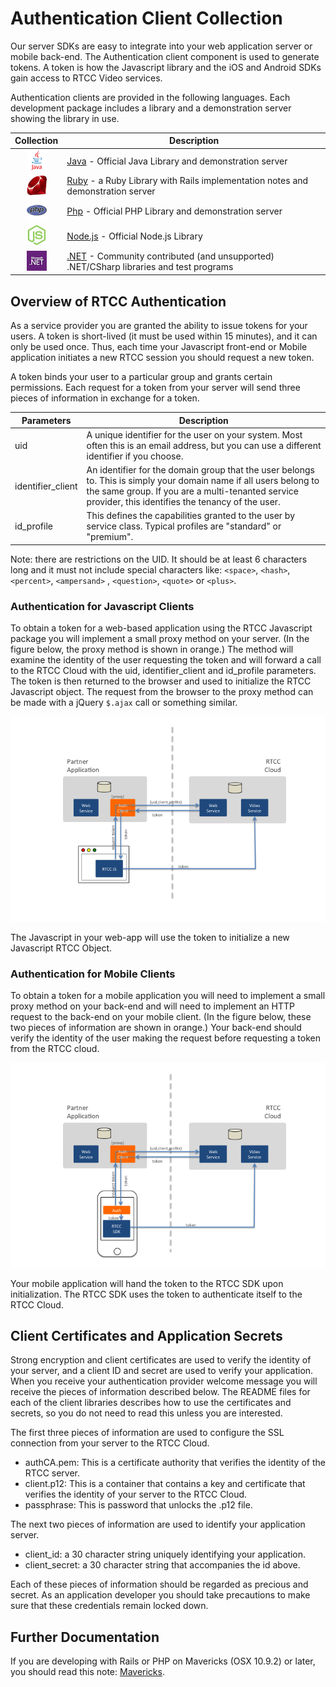 
# Authentication Client Collection #


Our server SDKs are easy to integrate into your web application server or mobile back-end.  The Authentication client component is used to generate tokens.  A token is how the Javascript library and the iOS and Android SDKs gain access to RTCC Video services.

Authentication clients are provided in the following languages.  Each development package includes a library and a demonstration server showing the library in use.

| Collection         | Description  |
|:------------------:|--------------|
| ![java](images/java_32.png)       | [Java](Java) - Official Java Library and demonstration server |
| ![ruby](images/ruby-logo-32.png)  | [Ruby](Ruby) - a Ruby Library with Rails implementation notes and demonstration server |
| ![php](images/php_32.png)         | [Php](PHP)  - Official PHP Library and demonstration server |
| ![node.js](images/js_32.png)      | [Node.js](Node.js) - Official Node.js Library |
| ![.NET](images/net-logo-32.jpg)   | [.NET](NET) - Community contributed (and unsupported) .NET/CSharp libraries and test programs |


## Overview of RTCC Authentication

As a service provider you are granted the ability to issue tokens for your users.  A token is short-lived (it must be used within 15 minutes), and it can only be used once.  Thus, each time your Javascript front-end or Mobile application initiates a new RTCC session you should request a new token.

A token binds your user to a particular group and grants certain permissions.  Each request for a token from your server will send three pieces of information in exchange for a token. 


| Parameters         | Description |
|--------------------|-----------------------|
| uid                | A unique identifier for the user on your system.  Most often this is an email address, but you can use a different identifier if you choose. |
| identifier_client  |  An identifier for the domain group that the user belongs to.  This is simply your domain name if all users belong to the same group.  If you are a multi-tenanted service provider, this identifies the tenancy of the user.  |
| id_profile         | This defines the capabilities granted to the user by service class.  Typical profiles are "standard" or "premium".  |

Note: there are restrictions on the UID.  It should be at least 6 characters long and it must not include special characters like: ```<space>```, ```<hash>```, ```<percent>```, ```<ampersand>``` , ```<question>```, ```<quote>``` or ```<plus>```.



### Authentication for Javascript Clients

To obtain a token for a web-based application using the RTCC Javascript package you will implement a small proxy method on your server.  (In the figure below, the proxy method is shown in orange.)  The method will examine the identity of the user requesting the token and will forward a call to the RTCC Cloud with the uid, identifier_client and id_profile parameters.  The token is then returned to the browser and used to initialize the RTCC Javascript object.  The request from the browser to the proxy method can be made with a jQuery ```$.ajax``` call or something similar.


![AltText](images/authclient-javascript.png "RTCC Auth with Browser")

The Javascript in your web-app will use the token to initialize a new Javascript RTCC Object.

### Authentication for Mobile Clients

To obtain a token for a mobile application you will need to implement a small proxy method on your back-end and will need to implement an HTTP request to the back-end on your mobile client.  (In the figure below, these two pieces of information are shown in orange.)  Your back-end should verify the identity of the user making the request before requesting a token from the RTCC cloud.

![AltText](images/authclient-mobile.png "RTCC Auth with SDK")

Your mobile application will hand the token to the RTCC SDK upon initialization.  The RTCC SDK uses the token to authenticate itself to the RTCC Cloud.


## Client Certificates and Application Secrets

Strong encryption and client certificates are used to verify the identity of your server, and a client ID and secret are used to verify your application.  When you receive your authentication provider welcome message you will receive the pieces of information described below.  The README files for each of the client libraries describes how to use the certificates and secrets, so you do not need to read this unless you are interested.

The first three pieces of information are used to configure the SSL connection from your server to the RTCC Cloud.

- authCA.pem: This is a certificate authority that verifies the identity of the RTCC server.
- client.p12: This is a container that contains a key and certificate that verifies the identity of your server to the RTCC Cloud.
- passphrase: This is password that unlocks the .p12 file.

The next two pieces of information are used to identify your application server.

- client_id: a 30 character string uniquely identifying your application.
- client_secret: a 30 character string that accompanies the id above.

Each of these pieces of information should be regarded as precious and secret.  As an application developer you should take precautions to make sure that these credentials remain locked down.


## Further Documentation

If you are developing with Rails or PHP on Mavericks (OSX 10.9.2) or later, you should read this note: [Mavericks](doc/Mavericks.md).

